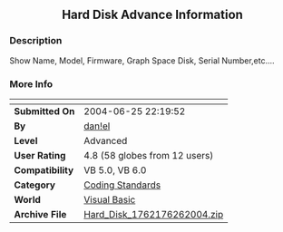 ﻿<div align="center">

## Hard Disk Advance Information


</div>

### Description

Show Name, Model, Firmware, Graph Space Disk, Serial Number,etc....
 
### More Info
 


<span>             |<span>
---                |---
**Submitted On**   |2004-06-25 22:19:52
**By**             |[dan\!el](https://github.com/Planet-Source-Code/PSCIndex/blob/master/ByAuthor/dan-el.md)
**Level**          |Advanced
**User Rating**    |4.8 (58 globes from 12 users)
**Compatibility**  |VB 5\.0, VB 6\.0
**Category**       |[Coding Standards](https://github.com/Planet-Source-Code/PSCIndex/blob/master/ByCategory/coding-standards__1-43.md)
**World**          |[Visual Basic](https://github.com/Planet-Source-Code/PSCIndex/blob/master/ByWorld/visual-basic.md)
**Archive File**   |[Hard\_Disk\_1762176262004\.zip](https://github.com/Planet-Source-Code/dan-el-hard-disk-advance-information__1-54596/archive/master.zip)








